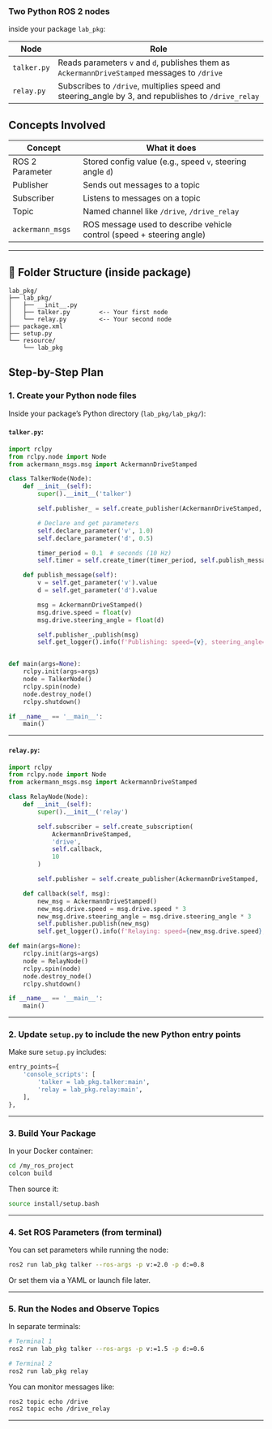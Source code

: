 ### **Two Python ROS 2 nodes** 

inside your package `lab_pkg`:

| Node        | Role                                                                                                 |
| ----------- | ---------------------------------------------------------------------------------------------------- |
| `talker.py` | Reads parameters `v` and `d`, publishes them as `AckermannDriveStamped` messages to `/drive`         |
| `relay.py`  | Subscribes to `/drive`, multiplies speed and steering\_angle by 3, and republishes to `/drive_relay` |



## **Concepts Involved**

| Concept          | What it does                                                          |
| ---------------- | --------------------------------------------------------------------- |
| ROS 2 Parameter  | Stored config value (e.g., speed `v`, steering angle `d`)             |
| Publisher        | Sends out messages to a topic                                         |
| Subscriber       | Listens to messages on a topic                                        |
| Topic            | Named channel like `/drive`, `/drive_relay`                           |
| `ackermann_msgs` | ROS message used to describe vehicle control (speed + steering angle) |

---

## 📁 Folder Structure (inside package)

```
lab_pkg/
├── lab_pkg/
│   ├── __init__.py
│   ├── talker.py        <-- Your first node
│   └── relay.py         <-- Your second node
├── package.xml
├── setup.py
└── resource/
    └── lab_pkg
```


##  Step-by-Step Plan

### 1. Create your Python node files

Inside your package’s Python directory (`lab_pkg/lab_pkg/`):

#### `talker.py`:

```python
import rclpy
from rclpy.node import Node
from ackermann_msgs.msg import AckermannDriveStamped

class TalkerNode(Node):
    def __init__(self):
        super().__init__('talker')

        self.publisher_ = self.create_publisher(AckermannDriveStamped, 'drive', 10)

        # Declare and get parameters
        self.declare_parameter('v', 1.0)
        self.declare_parameter('d', 0.5)

        timer_period = 0.1  # seconds (10 Hz)
        self.timer = self.create_timer(timer_period, self.publish_message)

    def publish_message(self):
        v = self.get_parameter('v').value
        d = self.get_parameter('d').value

        msg = AckermannDriveStamped()
        msg.drive.speed = float(v)
        msg.drive.steering_angle = float(d)

        self.publisher_.publish(msg)
        self.get_logger().info(f'Publishing: speed={v}, steering_angle={d}')


def main(args=None):
    rclpy.init(args=args)
    node = TalkerNode()
    rclpy.spin(node)
    node.destroy_node()
    rclpy.shutdown()

if __name__ == '__main__':
    main()
```

---

#### `relay.py`:

```python
import rclpy
from rclpy.node import Node
from ackermann_msgs.msg import AckermannDriveStamped

class RelayNode(Node):
    def __init__(self):
        super().__init__('relay')

        self.subscriber = self.create_subscription(
            AckermannDriveStamped,
            'drive',
            self.callback,
            10
        )

        self.publisher = self.create_publisher(AckermannDriveStamped, 'drive_relay', 10)

    def callback(self, msg):
        new_msg = AckermannDriveStamped()
        new_msg.drive.speed = msg.drive.speed * 3
        new_msg.drive.steering_angle = msg.drive.steering_angle * 3
        self.publisher.publish(new_msg)
        self.get_logger().info(f'Relaying: speed={new_msg.drive.speed}, steering_angle={new_msg.drive.steering_angle}')

def main(args=None):
    rclpy.init(args=args)
    node = RelayNode()
    rclpy.spin(node)
    node.destroy_node()
    rclpy.shutdown()

if __name__ == '__main__':
    main()
```

---

### 2. Update `setup.py` to include the new Python entry points

Make sure `setup.py` includes:

```python
entry_points={
    'console_scripts': [
        'talker = lab_pkg.talker:main',
        'relay = lab_pkg.relay:main',
    ],
},
```

---

###  3. Build Your Package

In your Docker container:

```bash
cd /my_ros_project
colcon build
```

Then source it:

```bash
source install/setup.bash
```

---

###  4. Set ROS Parameters (from terminal)

You can set parameters while running the node:

```bash
ros2 run lab_pkg talker --ros-args -p v:=2.0 -p d:=0.8
```

Or set them via a YAML or launch file later.

---

###  5. Run the Nodes and Observe Topics

In separate terminals:

```bash
# Terminal 1
ros2 run lab_pkg talker --ros-args -p v:=1.5 -p d:=0.6

# Terminal 2
ros2 run lab_pkg relay
```

You can monitor messages like:

```bash
ros2 topic echo /drive
ros2 topic echo /drive_relay
```

---
